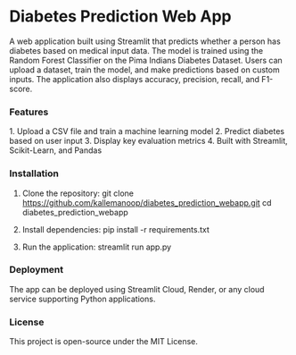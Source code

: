 <h1>Diabetes Prediction Web App</h1>
<body>
A web application built using Streamlit that predicts whether a person has diabetes based on medical input data. The model is trained using the Random Forest Classifier on the Pima Indians Diabetes Dataset. Users can upload a dataset, train the model, and make predictions based on custom inputs. The application also displays accuracy, precision, recall, and F1-score.
</body>

<h3>Features</h3>
1. Upload a CSV file and train a machine learning model
2. Predict diabetes based on user input
3. Display key evaluation metrics
4. Built with Streamlit, Scikit-Learn, and Pandas

<h3>Installation</h3>

1. Clone the repository:
    git clone https://github.com/kallemanoop/diabetes_prediction_webapp.git
    cd diabetes_prediction_webapp

2. Install dependencies:
    pip install -r requirements.txt

3. Run the application:
    streamlit run app.py

<h3>Deployment</h3>
The app can be deployed using Streamlit Cloud, Render, or any cloud service supporting Python applications.

<h3>License</h3>
This project is open-source under the MIT License.